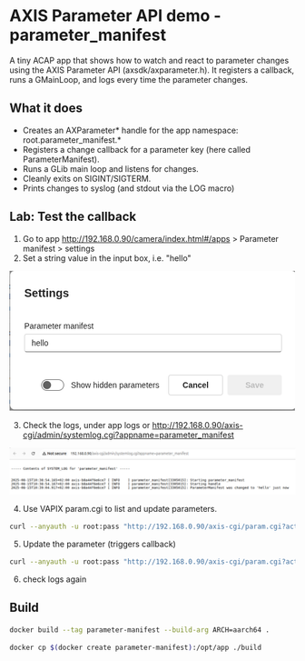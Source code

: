 # AXIS Parameter API demo - parameter_manifest

A tiny ACAP app that shows how to watch and react to parameter changes using the AXIS Parameter API (axsdk/axparameter.h).
It registers a callback, runs a GMainLoop, and logs every time the parameter changes.

## What it does

- Creates an AXParameter* handle for the app namespace:
root.parameter_manifest.*
- Registers a change callback for a parameter key (here called ParameterManifest).
- Runs a GLib main loop and listens for changes.
- Cleanly exits on SIGINT/SIGTERM.
- Prints changes to syslog (and stdout via the LOG macro)

## Lab: Test the callback

1. Go to app http://192.168.0.90/camera/index.html#/apps > Parameter manifest > settings
2. Set a string value in the input box, i.e. "hello"



![Parameter Manifest settings page](./settings_parameter_manifest.png)



3. Check the logs, under app logs or http://192.168.0.90/axis-cgi/admin/systemlog.cgi?appname=parameter_manifest



![Parameter Manifest logs](./log_parameter_manifest.png)



4. Use VAPIX param.cgi to list and update parameters.

```bash
curl --anyauth -u root:pass "http://192.168.0.90/axis-cgi/param.cgi?action=list&group=root.parameter_manifest"

```
5. Update the parameter (triggers callback)

```bash
curl --anyauth -u root:pass "http://192.168.0.90/axis-cgi/param.cgi?action=update&root.parameter_manifest=world"

```
6. check logs again



## Build

```bash
docker build --tag parameter-manifest --build-arg ARCH=aarch64 .
```
```bash
docker cp $(docker create parameter-manifest):/opt/app ./build
```

